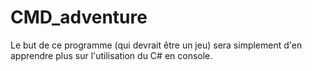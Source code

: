 # CMD_adventure
Le but de ce programme (qui devrait être un jeu) sera simplement d'en apprendre plus sur l'utilisation du C# en console.
